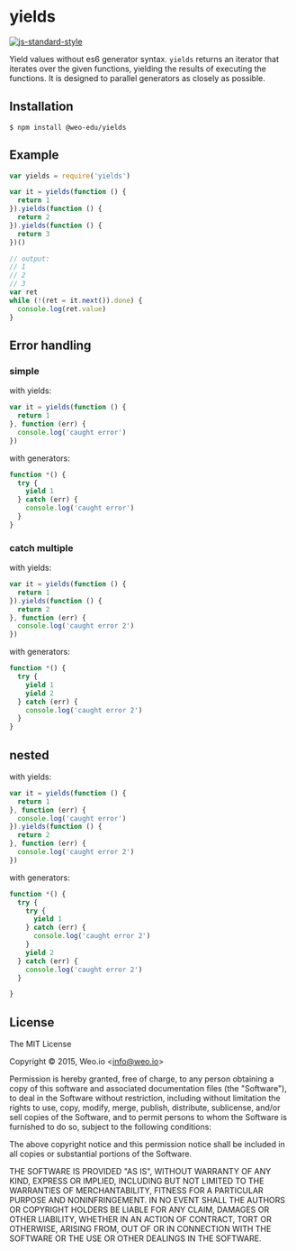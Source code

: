 
# yields

[![js-standard-style](https://img.shields.io/badge/code%20style-standard-brightgreen.svg?style=flat)](https://github.com/feross/standard)

Yield values without es6 generator syntax. `yields` returns an iterator that iterates over the given functions, yielding the results of executing the functions. It is designed to parallel generators as closely as possible.

## Installation

    $ npm install @weo-edu/yields

## Example

```js
var yields = require('yields')

var it = yields(function () {
  return 1
}).yields(function () {
  return 2
}).yields(function () {
  return 3
})()

// output:
// 1
// 2
// 3
var ret
while (!(ret = it.next()).done) {
  console.log(ret.value)
}

```

## Error handling

### simple

with yields:
```js
var it = yields(function () {
  return 1
}, function (err) {
  console.log('caught error')
})
```

with generators:
```js
function *() {
  try {
    yield 1
  } catch (err) {
    console.log('caught error')
  }
}
```

### catch multiple

with yields:
```js
var it = yields(function () {
  return 1
}).yields(function () {
  return 2
}, function (err) {
  console.log('caught error 2')
})
```

with generators:
```js
function *() {
  try {
    yield 1
    yield 2
  } catch (err) {
    console.log('caught error 2')
  }
}
```

## nested

with yields:
```js
var it = yields(function () {
  return 1
}, function (err) {
  console.log('caught error')
}).yields(function () {
  return 2
}, function (err) {
  console.log('caught error 2')
})
```

with generators:
```js
function *() {
  try {
    try {
      yield 1
    } catch (err) {
      console.log('caught error 2')
    }
    yield 2
  } catch (err) {
    console.log('caught error 2')
  }

}
```

## License

The MIT License

Copyright &copy; 2015, Weo.io &lt;info@weo.io&gt;

Permission is hereby granted, free of charge, to any person obtaining a copy of this software and associated documentation files (the "Software"), to deal in the Software without restriction, including without limitation the rights to use, copy, modify, merge, publish, distribute, sublicense, and/or sell copies of the Software, and to permit persons to whom the Software is furnished to do so, subject to the following conditions:

The above copyright notice and this permission notice shall be included in all copies or substantial portions of the Software.

THE SOFTWARE IS PROVIDED "AS IS", WITHOUT WARRANTY OF ANY KIND, EXPRESS OR IMPLIED, INCLUDING BUT NOT LIMITED TO THE WARRANTIES OF MERCHANTABILITY, FITNESS FOR A PARTICULAR PURPOSE AND NONINFRINGEMENT. IN NO EVENT SHALL THE AUTHORS OR COPYRIGHT HOLDERS BE LIABLE FOR ANY CLAIM, DAMAGES OR OTHER LIABILITY, WHETHER IN AN ACTION OF CONTRACT, TORT OR OTHERWISE, ARISING FROM, OUT OF OR IN CONNECTION WITH THE SOFTWARE OR THE USE OR OTHER DEALINGS IN THE SOFTWARE.
